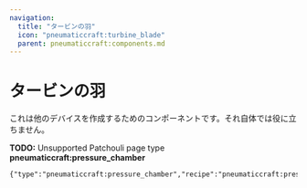 ```yaml
---
navigation:
  title: "タービンの羽"
  icon: "pneumaticcraft:turbine_blade"
  parent: pneumaticcraft:components.md
---
```


# タービンの羽

これは他のデバイスを作成するためのコンポーネントです。それ自体では役に立ちません。

**TODO:** Unsupported Patchouli page type **pneumaticcraft:pressure_chamber**

```
{"type":"pneumaticcraft:pressure_chamber","recipe":"pneumaticcraft:pressure_chamber/turbine_blade"}
```

